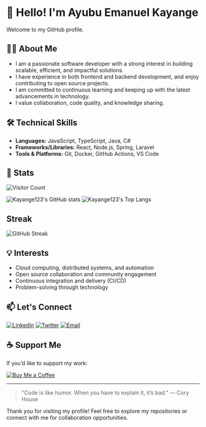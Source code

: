# 👋 Hello! I'm Ayubu Emanuel Kayange

Welcome to my GitHub profile.

## 👨‍💻 About Me

- I am a passionate software developer with a strong interest in building scalable, efficient, and impactful solutions.
- I have experience in both frontend and backend development, and enjoy contributing to open source projects.
- I am committed to continuous learning and keeping up with the latest advancements in technology.
- I value collaboration, code quality, and knowledge sharing.

## 🛠️ Technical Skills

- **Languages:** JavaScript, TypeScript, Java, C#
- **Frameworks/Libraries:** React, Node.js, Spring, Laravel
- **Tools & Platforms:** Git, Docker, GitHub Actions, VS Code

## 🚀 Stats

![Visitor Count](https://komarev.com/ghpvc/?username=Kayange123&color=blue&style=flat-square)

![Kayange123's GitHub stats](https://github-readme-stats.vercel.app/api?username=Kayange123&show_icons=true&theme=radical)
![Kayange123's Top Langs](https://github-readme-stats.vercel.app/api/top-langs/?username=Kayange123&layout=compact&theme=radical)

## Streak

![GitHub Streak](https://github-readme-streak-stats.herokuapp.com?user=Kayange123&theme=radical&hide_border=true)


## 💡 Interests

- Cloud computing, distributed systems, and automation
- Open source collaboration and community engagement
- Continuous integration and delivery (CI/CD)
- Problem-solving through technology

## 📫 Let's Connect

[![LinkedIn](https://img.shields.io/badge/LinkedIn-blue?style=for-the-badge&logo=linkedin)](www.linkedin.com/in/kayange)
[![Twitter](https://img.shields.io/badge/Twitter-blue?style=for-the-badge&logo=twitter)](www.x.com/AyubuKayange)
[![Email](https://img.shields.io/badge/Email-grey?style=for-the-badge&logo=gmail)](mailto:kayangejr3@gmail.com)

## ☕ Support Me

If you’d like to support my work:

[![Buy Me a Coffee](https://img.shields.io/badge/Buy_Me_Coffee-grey?style=for-the-badge&logo=buy-me-a-coffee)](https://www.buymeacoffee.com/kayange)

---

> "Code is like humor. When you have to explain it, it’s bad." — Cory House

Thank you for visiting my profile! Feel free to explore my repositories or connect with me for collaboration opportunities.
